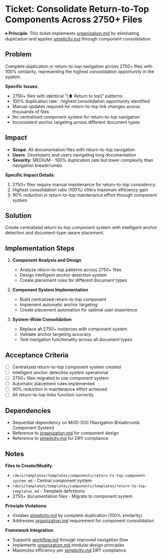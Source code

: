 
# Ticket: Consolidate Return-to-Top Components Across 2750+ Files

⏺ **Principle**: This ticket implements [organization.md](../../../docs/principles/organization.md) by eliminating duplication and applies [simplicity.md](../../../docs/principles/simplicity.md) through component consolidation.

## Problem

Complete duplication in return-to-top navigation across 2750+ files with 100% similarity, representing the highest consolidation opportunity in the system.

**Specific Issues**:
- 2750+ files with identical "[⬆ Return to top]" patterns
- 100% duplication rate - highest consolidation opportunity identified
- Manual updates required for return-to-top link changes across thousands of files
- No centralized component system for return-to-top navigation
- Inconsistent anchor targeting across different document types

## Impact

- **Scope**: All documentation files with return-to-top navigation
- **Users**: Developers and users navigating long documentation
- **Severity**: MEDIUM - 100% duplication rate but lower complexity than navigation breadcrumbs

**Specific Impact Details**:
1. 2750+ files require manual maintenance for return-to-top consistency
2. Highest consolidation ratio (100%) offers maximum efficiency gain
3. 90% reduction in return-to-top maintenance effort through component system

## Solution

Create centralized return-to-top component system with intelligent anchor detection and document-type-aware placement.

## Implementation Steps

1. **Component Analysis and Design**
   - Analyze return-to-top patterns across 2750+ files
   - Design intelligent anchor detection system
   - Create placement rules for different document types

2. **Component System Implementation**
   - Build centralized return-to-top component
   - Implement automatic anchor targeting
   - Create placement automation for optimal user experience

3. **System-Wide Consolidation**
   - Replace all 2750+ instances with component system
   - Validate anchor targeting accuracy
   - Test navigation functionality across all document types

## Acceptance Criteria

- [ ] Centralized return-to-top component system created
- [ ] Intelligent anchor detection system operational
- [ ] 2750+ files migrated to use component system
- [ ] Automatic placement rules implemented
- [ ] 90% reduction in maintenance effort achieved
- [ ] All return-to-top links function correctly

## Dependencies

- Sequential dependency on MOD-020 (Navigation Breadcrumb Component System)
- Reference to [organization.md](../../../docs/principles/organization.md) for component design
- Reference to [simplicity.md](../../../docs/principles/simplicity.md) for DRY compliance

## Notes

**Files to Create/Modify**:
- `/docs/templates/templates/components/return-to-top-component-system.md` - Central component system
- `/docs/templates/templates/components/templates/return-to-top-templates.md` - Template definitions
- 2750+ documentation files - Migrate to component system

**Principle Violations**:
- Violates [simplicity.md](../../../docs/principles/simplicity.md) by complete duplication (100% similarity)
- Addresses [organization.md](../../../docs/principles/organization.md) requirement for component consolidation

**Framework Integration**:
- Supports [workflow.md](../../../docs/principles/workflow.md) through improved navigation flow
- Implements [organization.md](../../../docs/principles/organization.md) modular design principles
- Maximizes efficiency per [simplicity.md](../../../docs/principles/simplicity.md) DRY compliance
